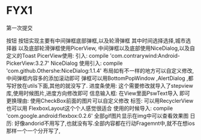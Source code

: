 # FYX1
第一次提交

按钮 
按钮实现主要有中间弹框底部弹框,以及轮滑弹框
其中时间选择选择,城市选择器 以及底部轮滑弹框使用PicerView, 中间弹框以及底部使用NiceDialog,以及自定义的Toast
PicerView使用:
引入: compile 'com.contrarywind:Android-PickerView:3.2.7'
NiceDialog 使用引入:
compile 'com.github.Othershe:NiceDialog:1.1.4'
布局如有不一样的地方可以自定义修改,中间弹框内容多的添加滚动即可
弹框可以用BottomPopWindow ,AlertDialog ,都写好放在utils下面,其他的就没写了.
进度条使用:
这个需要修改就导入了stepview库,使用时候图片,进度方向修改即可
信息输入框:
在View里面PswText导入 即可
更换理由:
使用CheckBox前面的图片可以自定义修改
标签:
可以用RecyclerView 也可以用 FlexboxLayout这个个人感觉很适合
使用的时候导入: compile 'com.google.android:flexbox:0.2.6'
全部gif图片显示在img中可以查看效果图
日历:
好像andorid不用写了,也就没有写.全部内容都在行动Fragemnt中,就不在想ios那样一个一个分开写了,







